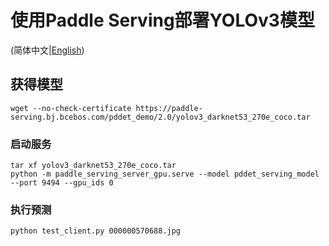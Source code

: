 # 使用Paddle Serving部署YOLOv3模型

(简体中文|[English](./README.md))

## 获得模型
```
wget --no-check-certificate https://paddle-serving.bj.bcebos.com/pddet_demo/2.0/yolov3_darknet53_270e_coco.tar
```


### 启动服务
```
tar xf yolov3_darknet53_270e_coco.tar
python -m paddle_serving_server_gpu.serve --model pddet_serving_model --port 9494 --gpu_ids 0
```

### 执行预测
```
python test_client.py 000000570688.jpg
```

